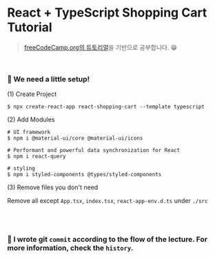 # React + TypeScript Shopping Cart Tutorial

> [freeCodeCamp.org의 듀토리얼](https://www.youtube.com/watch?v=sfmL6bGbiN8)을 기반으로 공부합니다. 😁

<br />

### 🤖 We need a little setup!

(1) Create Project

```npm
$ npx create-react-app react-shopping-cart --template typescript
```

(2) Add Modules

```npm
# UI framework
$ npm i @material-ui/core @material-ui/icons

# Performant and powerful data synchronization for React
$ npm i react-query

# styling
$ npm i styled-components @types/styled-components
```

(3) Remove files you don't need

Remove all except `App.tsx`, `index.tsx`, `react-app-env.d.ts` under `./src`

<br />
<br />

### 🧐 I wrote git `commit` according to the flow of the lecture. For more information, check the `history`.
